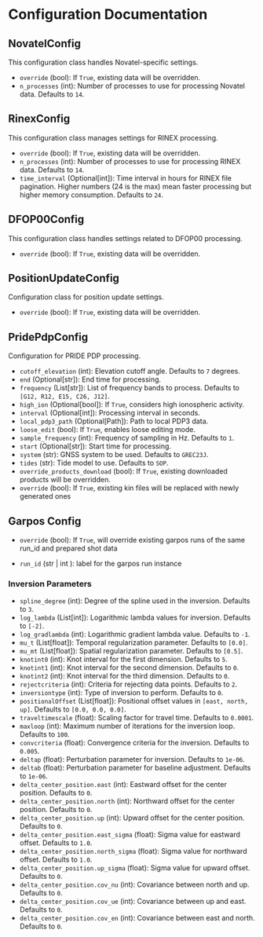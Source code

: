 # Configuration Documentation

## NovatelConfig
This configuration class handles Novatel-specific settings.

- `override` (bool): If `True`, existing data will be overridden.
- `n_processes` (int): Number of processes to use for processing Novatel data. Defaults to `14`.

## RinexConfig
This configuration class manages settings for RINEX processing.

- `override` (bool): If `True`, existing data will be overridden.
- `n_processes` (int): Number of processes to use for processing RINEX data. Defaults to `14`.
- `time_interval` (Optional[int]): Time interval in hours for RINEX file pagination. Higher numbers (24 is the max) mean faster processing but higher memory consumption. Defaults to `24`.

## DFOP00Config
This configuration class handles settings related to DFOP00 processing.

- `override` (bool): If `True`, existing data will be overridden.

## PositionUpdateConfig
Configuration class for position update settings.

- `override` (bool): If `True`, existing data will be overridden.

## PridePdpConfig
Configuration for PRIDE PDP processing.

- `cutoff_elevation` (int): Elevation cutoff angle. Defaults to `7` degrees.
- `end` (Optional[str]): End time for processing.
- `frequency` (List[str]): List of frequency bands to process. Defaults to `[G12, R12, E15, C26, J12]`.
- `high_ion` (Optional[bool]): If `True`, considers high ionospheric activity.
- `interval` (Optional[int]): Processing interval in seconds.
- `local_pdp3_path` (Optional[Path]): Path to local PDP3 data.
- `loose_edit` (bool): If `True`, enables loose editing mode.
- `sample_frequency` (int): Frequency of sampling in Hz. Defaults to `1`.
- `start` (Optional[str]): Start time for processing.
- `system` (str): GNSS system to be used. Defaults to `GREC23J`.
- `tides` (str): Tide model to use. Defaults to `SOP`.
- `override_products_download` (bool): If `True`, existing downloaded products will be overridden.
- `override` (bool): If `True`, existing kin files will be replaced with newly generated ones

## Garpos Config
- `override` (bool): If `True`, will override existing garpos runs of the same run_id and prepared shot data

- `run_id` (str | int ): label for the garpos run instance

### Inversion Parameters

- `spline_degree` (int): Degree of the spline used in the inversion. Defaults to `3`.
- `log_lambda` (List[int]): Logarithmic lambda values for inversion. Defaults to `[-2]`.
- `log_gradlambda` (int): Logarithmic gradient lambda value. Defaults to `-1`.
- `mu_t` (List[float]): Temporal regularization parameter. Defaults to `[0.0]`.
- `mu_mt` (List[float]): Spatial regularization parameter. Defaults to `[0.5]`.
- `knotint0` (int): Knot interval for the first dimension. Defaults to `5`.
- `knotint1` (int): Knot interval for the second dimension. Defaults to `0`.
- `knotint2` (int): Knot interval for the third dimension. Defaults to `0`.
- `rejectcriteria` (int): Criteria for rejecting data points. Defaults to `2`.
- `inversiontype` (int): Type of inversion to perform. Defaults to `0`.
- `positionalOffset` (List[float]): Positional offset values in `[east, north, up]`. Defaults to `[0.0, 0.0, 0.0]`.
- `traveltimescale` (float): Scaling factor for travel time. Defaults to `0.0001`.
- `maxloop` (int): Maximum number of iterations for the inversion loop. Defaults to `100`.
- `convcriteria` (float): Convergence criteria for the inversion. Defaults to `0.005`.
- `deltap` (float): Perturbation parameter for inversion. Defaults to `1e-06`.
- `deltab` (float): Perturbation parameter for baseline adjustment. Defaults to `1e-06`.
- `delta_center_position.east` (int): Eastward offset for the center position. Defaults to `0`.
- `delta_center_position.north` (int): Northward offset for the center position. Defaults to `0`.
- `delta_center_position.up` (int): Upward offset for the center position. Defaults to `0`.
- `delta_center_position.east_sigma` (float): Sigma value for eastward offset. Defaults to `1.0`.
- `delta_center_position.north_sigma` (float): Sigma value for northward offset. Defaults to `1.0`.
- `delta_center_position.up_sigma` (float): Sigma value for upward offset. Defaults to `0`.
- `delta_center_position.cov_nu` (int): Covariance between north and up. Defaults to `0`.
- `delta_center_position.cov_ue` (int): Covariance between up and east. Defaults to `0`.
- `delta_center_position.cov_en` (int): Covariance between east and north. Defaults to `0`.
